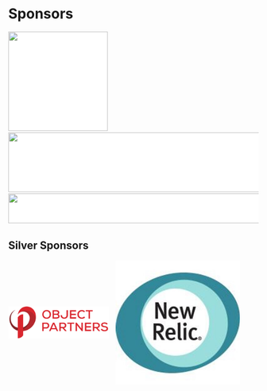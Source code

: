 # Sponsors
<img src="http://www.ociweb.com/download_file/130" style="border: none;background-color:white;" height="200px" width="200px"/>
<img src="https://tm-prod.global.ssl.fastly.net/uploaded/companies/676/small_logo.png?v=a81a4aca25fb559ebcf2bdbc8e3615b7bd9e6996c544d313721168b2536271be" style="border: none;background-color:white;" height="120px" width="600px"/>
<img src="http://www.spantree.net/images/spantree-logo-3x.png" style="border: none;background-color:white;" height="60px" width="600px"/>


## Silver Sponsors
<div>
	<img src="images/2015-OPI-Logo-Stacked.png" style="background: white; border: none; width: 40%; margin-right: 10px; vertical-align: middle;" />
	<img src="images/newrelic.jpeg" style="height: 250px; vertical-align: middle;"/>
</div>
